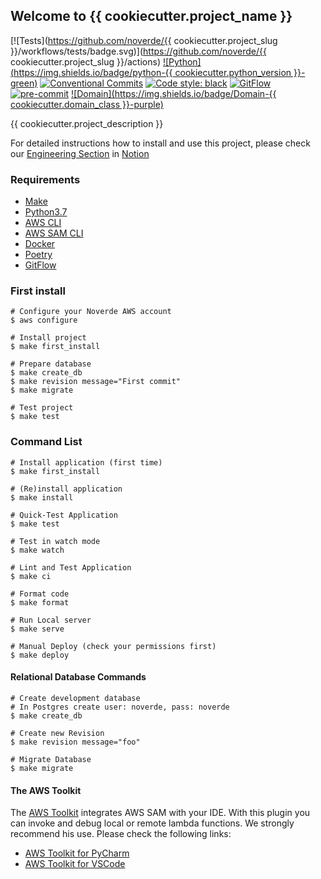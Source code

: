 ## Welcome to {{ cookiecutter.project_name }}

[![Tests](https://github.com/noverde/{{ cookiecutter.project_slug
}}/workflows/tests/badge.svg)](https://github.com/noverde/{{
cookiecutter.project_slug }}/actions)
[![Python](https://img.shields.io/badge/python-{{ cookiecutter.python_version }}-green)](https://www.python.org)
[![Conventional Commits](https://img.shields.io/badge/Conventional%20Commits-1.0.0-yellow.svg)](https://conventionalcommits.org)
<a href="https://github.com/psf/black"><img alt="Code style: black"
src="https://img.shields.io/badge/code%20style-black-000000.svg"></a>
[![GitFlow](https://img.shields.io/badge/GitFlow-Friendly-brightgreen)](https://www.atlassian.com/git/tutorials/comparing-workflows/gitflow-workflow)
[![pre-commit](https://img.shields.io/badge/pre--commit-enabled-brightgreen?logo=pre-commit&logoColor=white)](https://github.com/pre-commit/pre-commit)
[![Domain](https://img.shields.io/badge/Domain-{{ cookiecutter.domain_class }}-purple)](https://www.notion.so/noverde/Engineering-5388610204db436a81b992b1b146f83e)

{{ cookiecutter.project_description }}

For detailed instructions how to install and use this project, please
check our
[Engineering Section](https://www.notion.so/noverde/Engineering-5388610204db436a81b992b1b146f83e)
in [Notion](https://www.notion.so/noverde)


### Requirements

* [Make](https://www.gnu.org/software/make/)
* [Python3.7](https://www.python.org)
* [AWS CLI](https://aws.amazon.com/cli/)
* [AWS SAM CLI](https://docs.aws.amazon.com/serverless-application-model/latest/developerguide/serverless-sam-cli-install.html)
* [Docker](https://www.docker.com)
* [Poetry](https://python-poetry.org/)
* [GitFlow](https://github.com/petervanderdoes/gitflow-avh/wiki/Installation)

### First install

```shell
# Configure your Noverde AWS account
$ aws configure

# Install project
$ make first_install

# Prepare database
$ make create_db
$ make revision message="First commit"
$ make migrate

# Test project
$ make test
```


### Command List

```shell
# Install application (first time)
$ make first_install

# (Re)install application
$ make install

# Quick-Test Application
$ make test

# Test in watch mode
$ make watch

# Lint and Test Application
$ make ci

# Format code
$ make format

# Run Local server
$ make serve

# Manual Deploy (check your permissions first)
$ make deploy
```

#### Relational Database Commands

```shell
# Create development database
# In Postgres create user: noverde, pass: noverde
$ make create_db

# Create new Revision
$ make revision message="foo"

# Migrate Database
$ make migrate
```

#### The AWS Toolkit

The
[AWS Toolkit](https://aws.amazon.com/pt/getting-started/tools-sdks/#IDE_and_IDE_Toolkits)
integrates AWS SAM with your IDE. With this plugin you can invoke and
debug local or remote lambda functions. We strongly recommend his use.
Please check the following links:
* [AWS Toolkit for PyCharm](https://aws.amazon.com/pt/pycharm/)
* [AWS Toolkit for VSCode](https://aws.amazon.com/pt/visualstudiocode/)

